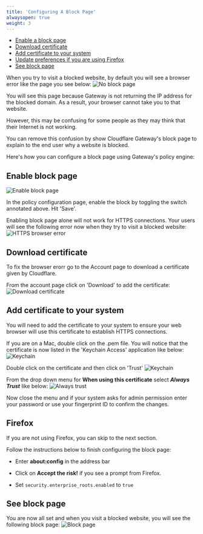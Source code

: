 ```yaml
---
title: 'Configuring A Block Page'
alwaysopen: true
weight: 3
---
```


- [Enable a block page](#enable-a-block-page)
- [Download certificate](#download-certificate)
- [Add certificate to your system](#add-certificate-to-your-system)
- [Update preferences if you are using Firefox](#firefox)
- [See block page](#see-block-page)

When you try to visit a blocked website, by default you will see a browser error like the page you see below:
![No block page](/media/no-block-page.png)

You will see this page because Gateway is not returning the IP address for the blocked domain. As a result, your browser cannot take you to that website.

However, this may be confusing for some people as they may think that their Internet is not working.

You can remove this confusion by show Cloudflare Gateway's block page to explain to the end user why a website is blocked.

Here's how you can configure a block page using Gateway's policy engine:

## Enable block page

![Enable block page](/media/enable-block-page.png)

In the policy configuration page, enable the block by toggling the switch annotated above. Hit 'Save'.

Enabling block page alone will not work for HTTPS connections. Your users will see the following error now when they try to visit a blocked website:
![HTTPS browser error](/media/https-browser-error.png)

## Download certificate

To fix the browser erorr go to the Account page to download a certificate given by Cloudflare.

From the account page click on 'Download' to add the certificate:
![Download certificate](/media/update-certificates-page.png)

## Add certificate to your system

You will need to add the certificate to your system to ensure your web browser will use this certificate to establish HTTPS connections.

If you are on a Mac, double click on the .pem file. You will notice that the certificate is now listed in the 'Keychain Access' application like below:
![Keychain](/media/listed-in-keychain.png)

Double click on the certificate and then click on 'Trust'
![Keychain](/media/cert-click-on-trust.png)

From the drop down menu for **When using this certificate** select **_Always Trust_** like below:
![Always trust](/media/cert-select-always-trust.png)

Now close the menu and if your system asks for admin permission enter your password or use your fingerprint ID to confirm the changes.

## Firefox

If you are not using Firefox, you can skip to the next section.

Follow the instructions below to finish configuring the block page:

- Enter **about:config** in the address bar

- Click on **Accept the risk!** if you see a prompt from Firefox.

- Set `security.enterprise_roots.enabled` to `true`

## See block page

You are now all set and when you visit a blocked website, you will see the following block page:
![Block page](/media/cert-block-page.png)
